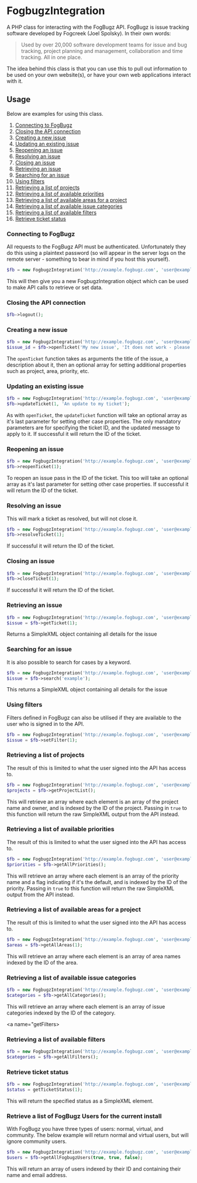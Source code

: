 # FogbugzIntegration
A PHP class for interacting with the FogBugz API. FogBugz is issue tracking software developed by Fogcreek (Joel Spolsky). In their own words:
> Used by over 20,000 software development teams for issue and bug tracking, project planning and management, collaboration and time tracking. All in one place.

The idea behind this class is that you can use this to pull out information to be used on your own website(s), or have your own web applications interact with it.


## Usage
Below are examples for using this class.

1. [Connecting to FogBugz](#connecting)
2. [Closing the API connection](#logoff)
3. [Creating a new issue](#create)
4. [Updating an existing issue](#update)
5. [Reopening an issue](#reopen)
6. [Resolving an issue](#resolve)
7. [Closing an issue](#close)
8. [Retrieving an issue](#get)
9. [Searching for an issue](#search)
10. [Using filters](#filter)
11. [Retrieving a list of projects](#getProjects)
12. [Retrieving a list of available priorities](#getPriorities)
13. [Retrieving a list of available areas for a project](#getAreas)
14. [Retrieving a list of available issue categories](#getCategories)
15. [Retrieving a list of available filters](#getFilters)
16. [Retrieve ticket status](#ticketStatus)

<a name="connecting"></a>
### Connecting to FogBugz
All requests to the FogBugz API must be authenticated. Unfortunately they do this using a plaintext password (so will appear in the server logs on the remote server - something to bear in mind if you host this yourself).
```php
$fb = new FogbugzIntegration('http://example.fogbugz.com', 'user@example.com', 'password');
```

This will then give you a new FogbugzIntegration object which can be used to make API calls to retrieve or set data.


<a name="logoff"></a>
### Closing the API connection
```php
$fb->logout();
```


<a name="create"></a>
### Creating a new issue
```php
$fb = new FogbugzIntegration('http://example.fogbugz.com', 'user@example.com', 'password');
$issue_id = $fb->openTicket('My new issue', 'It does not work - please fix');
```

The `openTicket` function takes as arguments the title of the issue, a description about it, then an optional array for setting additional properties such as project, area, priority, etc.


<a name="update"></a>
### Updating an existing issue
```php
$fb = new FogbugzIntegration('http://example.fogbugz.com', 'user@example.com', 'password');
$fb->updateTicket(1, 'An update to my ticket');
```

As with `openTicket`, the `updateTicket` function will take an optional array as it's last parameter for setting other case properties. The only mandatory parameters are for specifying the ticket ID, and the updated message to apply to it. If successful it will return the ID of the ticket.


<a name="reopen"></a>
### Reopening an issue
```php
$fb = new FogbugzIntegration('http://example.fogbugz.com', 'user@example.com', 'password');
$fb->reopenTicket(1);
```

To reopen an issue pass in the ID of the ticket. This too will take an optional array as it's last parameter for setting other case properties. If successful it will return the ID of the ticket.


<a name="resolve"></a>
### Resolving an issue
This will mark a ticket as resolved, but will not close it.
```php
$fb = new FogbugzIntegration('http://example.fogbugz.com', 'user@example.com', 'password');
$fb->resolveTicket(1);
```

If successful it will return the ID of the ticket.


<a name="close"></a>
### Closing an issue
```php
$fb = new FogbugzIntegration('http://example.fogbugz.com', 'user@example.com', 'password');
$fb->closeTicket(1);
```

If successful it will return the ID of the ticket.


<a name="get"></a>
### Retrieving an issue
```php
$fb = new FogbugzIntegration('http://example.fogbugz.com', 'user@example.com', 'password');
$issue = $fb->getTicket(1);
```

Returns a SimpleXML object containing all details for the issue


<a name="search"></a>
### Searching for an issue
It is also possible to search for cases by a keyword.
```php
$fb = new FogbugzIntegration('http://example.fogbugz.com', 'user@example.com', 'password');
$issue = $fb->search('example');
```

This returns a SimpleXML object containing all details for the issue


<a name="filter"></a>
### Using filters
Filters defined in FogBugz can also be utilised if they are available to the user who is signed in to the API.
```php
$fb = new FogbugzIntegration('http://example.fogbugz.com', 'user@example.com', 'password');
$issue = $fb->setFilter(1);
```


<a name="getProjects"></a>
### Retrieving a list of projects
The result of this is limited to what the user signed into the API has access to.
```php
$fb = new FogbugzIntegration('http://example.fogbugz.com', 'user@example.com', 'password');
$projects = $fb->getProjectList();
```

This will retrieve an array where each element is an array of the project name and owner, and is indexed by the ID of the project. Passing in `true` to this function will return the raw SimpleXML output from the API instead.


<a name="getPriorities"></a>
### Retrieving a list of available priorities
The result of this is limited to what the user signed into the API has access to.
```php
$fb = new FogbugzIntegration('http://example.fogbugz.com', 'user@example.com', 'password');
$priorities = $fb->getAllPriorities();
```

This will retrieve an array where each element is an array of the priority name and a flag indicating if it's the default, and is indexed by the ID of the priority. Passing in `true` to this function will return the raw SimpleXML output from the API instead.


<a name="getAreas"></a>
### Retrieving a list of available areas for a project
The result of this is limited to what the user signed into the API has access to.
```php
$fb = new FogbugzIntegration('http://example.fogbugz.com', 'user@example.com', 'password');
$areas = $fb->getAllAreas(1);
```

This will retrieve an array where each element is an array of area names indexed by the ID of the area.


<a name="getCategories"></a>
### Retrieving a list of available issue categories
```php
$fb = new FogbugzIntegration('http://example.fogbugz.com', 'user@example.com', 'password');
$categories = $fb->getAllCategories();
```

This will retrieve an array where each element is an array of issue categories indexed by the ID of the category.


<a name="getFilters></a>
### Retrieving a list of available filters
```php
$fb = new FogbugzIntegration('http://example.fogbugz.com', 'user@example.com', 'password');
$categories = $fb->getAllFilters();
```


<a name="ticketStatus"></a>
### Retrieve ticket status
```php
$fb = new FogbugzIntegration('http://example.fogbugz.com', 'user@example.com', 'password');
$status = getTicketStatus(1);
```

This will return the specified status as a SimpleXML element.


<a name="getUsers"></a>
### Retrieve a list of FogBugz Users for the current install
With FogBugz you have three types of users: normal, virtual, and community. The below example will return normal and virtual users, but will ignore community users.
```php
$fb = new FogbugzIntegration('http://example.fogbugz.com', 'user@example.com', 'password');
$users = $fb->getAllFogbugzUsers(true, true, false);
```

This will return an array of users indexed by their ID and containing their name and email address.
